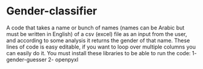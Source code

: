 # Gender-classifier
A code that takes a name or bunch of names (names can be Arabic but must be written in English) of a csv (excel) file as an input from the user,
and according to some analysis it returns the gender of that name. These lines of code is easy editable, if you want to loop over multiple columns you can easily do it.
You must install these libraries to be able to run the code:
              1- gender-guesser
              2- openpyxl
